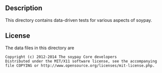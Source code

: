 Description
------------

This directory contains data-driven tests for various aspects of soypay.

License
--------

The data files in this directory are

    Copyright (c) 2012-2014 The soypay Core developers
    Distributed under the MIT/X11 software license, see the accompanying
    file COPYING or http://www.opensource.org/licenses/mit-license.php.

